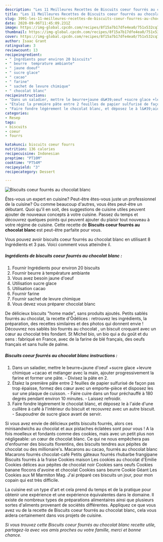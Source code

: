 ```yaml
---
description: "Les 11 Meilleures Recettes de Biscuits coeur fourrés au chocolat blanc"
title: "Les 11 Meilleures Recettes de Biscuits coeur fourrés au chocolat blanc"
slug: 3991-les-11-meilleures-recettes-de-biscuits-coeur-fourres-au-chocolat-blanc
date: 2020-09-06T11:45:09.231Z
image: https://img-global.cpcdn.com/recipes/8f15a7b17dfe4ea0/751x532cq70/biscuits-coeur-fourres-au-chocolat-blanc-photo-principale-de-la-recette.jpg
thumbnail: https://img-global.cpcdn.com/recipes/8f15a7b17dfe4ea0/751x532cq70/biscuits-coeur-fourres-au-chocolat-blanc-photo-principale-de-la-recette.jpg
cover: https://img-global.cpcdn.com/recipes/8f15a7b17dfe4ea0/751x532cq70/biscuits-coeur-fourres-au-chocolat-blanc-photo-principale-de-la-recette.jpg
author: Isaac Grant
ratingvalue: 3
reviewcount: 13
recipeingredient:
- " Ingrdients pour environ 20 biscuits"
- " beurre  temprature ambiante"
- " jaune doeuf"
- " sucre glace"
- " cacao"
- " farine"
- " sachet de levure chimique"
- " chocolat blanc"
recipeinstructions:
- "Dans un saladier, mettre le beurre+jaune d&#39;oeuf +sucre glace +levure chimique +cacao et mélanger avec la main, ajouter progressivement la farine et former une pâte. Divisez la pâte en 2."
- "Étalez la première pâte entre 2 feuilles de papier sulfurisé de façon pas trop épaisse, formez des cœur avec un emporte-pièce et disposez les sur une plaque de cuisson. Faire cuire dans un four préchauffé à 180 degrés pendant environ 10 minutes. Laissez refroidir."
- "Faire fondre légèrement le chocolat blanc, et déposez le à l&#39;aide d&#39;une cuillère à café à l&#39;intérieur du biscuit et recouvrez avec un autre biscuit. Saupoudrer de sucre glace avant de servir."
categories:
- Resep
tags:
- biscuits
- coeur
- fourrs

katakunci: biscuits coeur fourrs 
nutrition: 136 calories
recipecuisine: Indonesian
preptime: "PT10M"
cooktime: "PT54M"
recipeyield: "3"
recipecategory: Dessert

---
```



![Biscuits coeur fourrés au chocolat blanc](https://img-global.cpcdn.com/recipes/8f15a7b17dfe4ea0/751x532cq70/biscuits-coeur-fourres-au-chocolat-blanc-photo-principale-de-la-recette.jpg)

Êtes-vous un expert en cuisine? Peut-être êtes-vous juste un professionnel de la cuisine? Ou comme beaucoup d'autres, vous êtes peut-être un débutant. Quoi qu'il en soit, des suggestions de cuisine utiles peuvent ajouter de nouveaux concepts à votre cuisine. Passez du temps et découvrez quelques points qui peuvent ajouter du plaisir tout nouveau à votre régime de cuisine. Cette recette de <strong> Biscuits coeur fourrés au chocolat blanc </strong> est peut-être parfaite pour vous.

<!--inarticleads1-->

Vous pouvez avoir biscuits coeur fourrés au chocolat blanc en utilisant 8 Ingrédients et 3 pas. Voici comment vous atteindre il.

##### Ingrédients de biscuits coeur fourrés au chocolat blanc :

1. Fournir  Ingrédients pour environ 20 biscuits
1. Fournir  beurre à température ambiante
1. Vous avez besoin  jaune d&#39;oeuf
1. Utilisation  sucre glace
1. Utilisation  cacao
1. Fournir  farine
1. Fournir  sachet de levure chimique
1. Vous devez vous préparer  chocolat blanc


De délicieux biscuits &#34;home made&#34;, sans produits ajoutés. Petits sablés fourrés au chocolat, la recette d&#39;Ôdélices : retrouvez les ingrédients, la préparation, des recettes similaires et des photos qui donnent envie ! Découvrez nos sablés bio fourrés au chocolat , un biscuit croquant avec un cœur au chocolat très fondant. St Michel bio, un bio qui a du goût et du sens : fabriqué en France, avec de la farine de blé français, des oeufs français et sans huile de palme. 

<!--inarticleads2-->

##### Biscuits coeur fourrés au chocolat blanc instructions :

1. Dans un saladier, mettre le beurre+jaune d&#39;oeuf +sucre glace +levure chimique +cacao et mélanger avec la main, ajouter progressivement la farine et former une pâte. - Divisez la pâte en 2.
1. Étalez la première pâte entre 2 feuilles de papier sulfurisé de façon pas trop épaisse, formez des cœur avec un emporte-pièce et disposez les sur une plaque de cuisson. - Faire cuire dans un four préchauffé à 180 degrés pendant environ 10 minutes. - Laissez refroidir.
1. Faire fondre légèrement le chocolat blanc, et déposez le à l&#39;aide d&#39;une cuillère à café à l&#39;intérieur du biscuit et recouvrez avec un autre biscuit. - Saupoudrer de sucre glace avant de servir.


Si vous avez envie de délicieux petits biscuits fourrés, alors ces minisandwichs au chocolat et aux pistaches éclatées sont pour vous ! A la fois moelleux et fondants comme des cookies, mais avec un petit plus non négligeable: un cœur de chocolat blanc. Ce qui ne nous empêchera pas d&#39;enfourner des biscuits florentins, des biscuits tendres aux pépites de chocolat ou des millionaire&#39;s. Macarons au cacao, fourrés au chocolat blanc Macarons fourrés chocolat-café Petits gâteaux fourrés rhubarbe frangipane Biscuits fourrés à la fraise Cookies maison Les cookies au chocolat d&#39;Emilie Cookies délices aux pépites de chocolat noir Cookies sans oeufs Cookies banane flocons d&#39;avoine et chocolat Cookies sans beurre Cookie Géant Les Cookies aux M Marmiton Mag. J&#39;ai préparé ces biscuits un jour, pour mon copain qui est très difficile. 

<!--inarticleads1-->

<p>
La cuisine est un type d'art et cela prend du temps et de la pratique pour obtenir une expérience et une expérience équivalentes dans le domaine. Il existe de nombreux types de préparations alimentaires ainsi que plusieurs sortes d'aliments provenant de sociétés différentes. Appliquez ce que vous avez vu de la recette de Biscuits coeur fourrés au chocolat blanc, cela vous aidera certainement dans vos projets de cuisine.
</p>

<p>
<i>Si vous trouvez cette Biscuits coeur fourrés au chocolat blanc recette utile, partagez-la avec vos amis proches ou votre famille, merci et bonne chance.</i>
</p>
